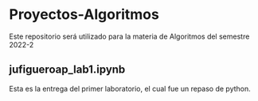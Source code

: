 # Proyectos-Algoritmos
Este repositorio será utilizado para la materia de Algoritmos del semestre 2022-2

## jufigueroap_lab1.ipynb
Esta es la entrega del primer laboratorio, el cual fue un repaso de python.